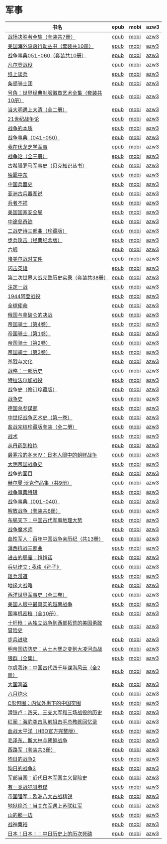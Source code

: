 # 军事

| 书名 | epub | mobi | azw3 |
| --- | --- | --- | --- |
| [战场决胜者全集（套装共7册）](http://ct.dalanmei.com/f/31084289-599089687-877dac) | [epub](http://ct.dalanmei.com/f/31084289-599089687-877dac) | [mobi](http://ct.dalanmei.com/f/31084289-599085180-0a0b19) | [azw3](http://ct.dalanmei.com/f/31084289-599086698-94dda4) |
| [美国海外隐蔽行动丛书（套装共10册）](http://ct.dalanmei.com/f/31084289-585238574-679a94) | [epub](http://ct.dalanmei.com/f/31084289-585238574-679a94) | [mobi](http://ct.dalanmei.com/f/31084289-585231128-0c68a6) | [azw3](http://ct.dalanmei.com/f/31084289-585232508-40eb41) |
| [战争事典051-060（套装共10册）](http://ct.dalanmei.com/f/31084289-575342909-92eece) | [epub](http://ct.dalanmei.com/f/31084289-575342909-92eece) | [mobi](http://ct.dalanmei.com/f/31084289-575282284-cf54a4) | [azw3](http://ct.dalanmei.com/f/31084289-575285354-bb1b0e) |
| [凡尔登战役](None) | [epub](None) | [mobi](None) | [azw3](None) |
| [纸上谈兵](http://ct.dalanmei.com/f/31084289-570265091-d7fd90) | [epub](http://ct.dalanmei.com/f/31084289-570265091-d7fd90) | [mobi](http://ct.dalanmei.com/f/31084289-570118046-3f406e) | [azw3](http://ct.dalanmei.com/f/31084289-571406740-87ac54) |
| [条顿骑士团](http://ct.dalanmei.com/f/31084289-570251129-925f70) | [epub](http://ct.dalanmei.com/f/31084289-570251129-925f70) | [mobi](http://ct.dalanmei.com/f/31084289-569464437-d8af90) | [azw3](http://ct.dalanmei.com/f/31084289-571410995-32c1a9) |
| [号角：世界经典制服徽章艺术全集（套装共10册）](http://ct.dalanmei.com/f/31084289-570261460-3c3051) | [epub](http://ct.dalanmei.com/f/31084289-570261460-3c3051) | [mobi](http://ct.dalanmei.com/f/31084289-570115852-b083a0) | [azw3](http://ct.dalanmei.com/f/31084289-571417575-ee2f6c) |
| [当大明遇上大清（全二册）](http://ct.dalanmei.com/f/31084289-572019613-03d046) | [epub](http://ct.dalanmei.com/f/31084289-572019613-03d046) | [mobi](http://ct.dalanmei.com/f/31084289-571732124-a55b92) | [azw3](http://ct.dalanmei.com/f/31084289-572083820-ec0327) |
| [21世纪战争论](http://ct.dalanmei.com/f/31084289-572074881-97b97d) | [epub](http://ct.dalanmei.com/f/31084289-572074881-97b97d) | [mobi](http://ct.dalanmei.com/f/31084289-571730611-181b55) | [azw3](http://ct.dalanmei.com/f/31084289-572092639-9ba10d) |
| [战争的本质](http://ct.dalanmei.com/f/31084289-572113905-5a1258) | [epub](http://ct.dalanmei.com/f/31084289-572113905-5a1258) | [mobi](http://ct.dalanmei.com/f/31084289-571715161-4a7a94) | [azw3](http://ct.dalanmei.com/f/31084289-572122310-c04378) |
| [战争事典（041-050）](http://ct.dalanmei.com/f/31084289-572114794-2f2445) | [epub](http://ct.dalanmei.com/f/31084289-572114794-2f2445) | [mobi](http://ct.dalanmei.com/f/31084289-571711332-6b1972) | [azw3](http://ct.dalanmei.com/f/31084289-572134050-589f43) |
| [我在伏龙芝学军事](http://ct.dalanmei.com/f/31084289-572115108-f63716) | [epub](http://ct.dalanmei.com/f/31084289-572115108-f63716) | [mobi](http://ct.dalanmei.com/f/31084289-571709592-d329bf) | [azw3](http://ct.dalanmei.com/f/31084289-572136241-5007d8) |
| [战争论（全三册）](http://ct.dalanmei.com/f/31084289-572115581-3d803d) | [epub](http://ct.dalanmei.com/f/31084289-572115581-3d803d) | [mobi](http://ct.dalanmei.com/f/31084289-571706538-ad5dbf) | [azw3](http://ct.dalanmei.com/f/31084289-572138657-c2bc1e) |
| [古希腊罗马军事史（贝克知识丛书）](http://ct.dalanmei.com/f/31084289-572117023-0e475d) | [epub](http://ct.dalanmei.com/f/31084289-572117023-0e475d) | [mobi](http://ct.dalanmei.com/f/31084289-571655394-bdcfca) | [azw3](http://ct.dalanmei.com/f/31084289-572179113-d124b8) |
| [独霸中东](http://ct.dalanmei.com/f/31084289-572120452-7f84e3) | [epub](http://ct.dalanmei.com/f/31084289-572120452-7f84e3) | [mobi](http://ct.dalanmei.com/f/31084289-571642804-87540d) | [azw3](http://ct.dalanmei.com/f/31084289-572180753-bf7062) |
| [中国兵器史](http://ct.dalanmei.com/f/31084289-571796151-07291c) | [epub](http://ct.dalanmei.com/f/31084289-571796151-07291c) | [mobi](http://ct.dalanmei.com/f/31084289-571530978-2e7381) | [azw3](http://ct.dalanmei.com/f/31084289-572194528-805560) |
| [亚洲古兵器图说](http://ct.dalanmei.com/f/31084289-571802300-e3a16a) | [epub](http://ct.dalanmei.com/f/31084289-571802300-e3a16a) | [mobi](http://ct.dalanmei.com/f/31084289-571532651-68b0c4) | [azw3](http://ct.dalanmei.com/f/31084289-572195125-19d65c) |
| [兵者不祥](http://ct.dalanmei.com/f/31084289-571807672-5a13ed) | [epub](http://ct.dalanmei.com/f/31084289-571807672-5a13ed) | [mobi](http://ct.dalanmei.com/f/31084289-571539991-0a3ae2) | [azw3](http://ct.dalanmei.com/f/31084289-572196161-d51976) |
| [美国国家安全局](http://ct.dalanmei.com/f/31084289-571813285-c3b068) | [epub](http://ct.dalanmei.com/f/31084289-571813285-c3b068) | [mobi](http://ct.dalanmei.com/f/31084289-571543210-429806) | [azw3](http://ct.dalanmei.com/f/31084289-572196517-8aa169) |
| [中途岛奇迹](http://ct.dalanmei.com/f/31084289-571815340-a6bbda) | [epub](http://ct.dalanmei.com/f/31084289-571815340-a6bbda) | [mobi](http://ct.dalanmei.com/f/31084289-571545377-08ce01) | [azw3](http://ct.dalanmei.com/f/31084289-572197784-632905) |
| [二战史诗三部曲（珍藏版）](http://ct.dalanmei.com/f/31084289-571815672-cfdf6c) | [epub](http://ct.dalanmei.com/f/31084289-571815672-cfdf6c) | [mobi](http://ct.dalanmei.com/f/31084289-571546718-79b770) | [azw3](http://ct.dalanmei.com/f/31084289-572197876-824658) |
| [步兵攻击（经典纪念版）](http://ct.dalanmei.com/f/31084289-571828285-ca11e2) | [epub](http://ct.dalanmei.com/f/31084289-571828285-ca11e2) | [mobi](http://ct.dalanmei.com/f/31084289-571549319-a980a1) | [azw3](http://ct.dalanmei.com/f/31084289-572200056-d8d811) |
| [六舰](http://ct.dalanmei.com/f/31084289-571848785-442c5d) | [epub](http://ct.dalanmei.com/f/31084289-571848785-442c5d) | [mobi](http://ct.dalanmei.com/f/31084289-571550506-9051b0) | [azw3](http://ct.dalanmei.com/f/31084289-572201657-f457f0) |
| [隆美尔战时文件](http://ct.dalanmei.com/f/31084289-571862380-d429f9) | [epub](http://ct.dalanmei.com/f/31084289-571862380-d429f9) | [mobi](http://ct.dalanmei.com/f/31084289-571551136-f956d7) | [azw3](http://ct.dalanmei.com/f/31084289-572202132-58fe41) |
| [闪击英雄](http://ct.dalanmei.com/f/31084289-571862901-bfe9e4) | [epub](http://ct.dalanmei.com/f/31084289-571862901-bfe9e4) | [mobi](http://ct.dalanmei.com/f/31084289-571551158-bd186f) | [azw3](http://ct.dalanmei.com/f/31084289-572202138-e88d8e) |
| [第二次世界大战完整历史实录（套装共38册）](http://ct.dalanmei.com/f/31084289-571877332-a96a6a) | [epub](http://ct.dalanmei.com/f/31084289-571877332-a96a6a) | [mobi](http://ct.dalanmei.com/f/31084289-571551673-bbd7f1) | [azw3](http://ct.dalanmei.com/f/31084289-572202281-60d087) |
| [注定一战](http://ct.dalanmei.com/f/31084289-571879485-62673d) | [epub](http://ct.dalanmei.com/f/31084289-571879485-62673d) | [mobi](http://ct.dalanmei.com/f/31084289-571551930-25453b) | [azw3](http://ct.dalanmei.com/f/31084289-572202463-1583cd) |
| [1944阿登战役](http://ct.dalanmei.com/f/31084289-571909166-232a4d) | [epub](http://ct.dalanmei.com/f/31084289-571909166-232a4d) | [mobi](http://ct.dalanmei.com/f/31084289-571555685-e12c93) | [azw3](http://ct.dalanmei.com/f/31084289-572203149-f2bbb5) |
| [全球使命](http://ct.dalanmei.com/f/31084289-571912979-6fc5fb) | [epub](http://ct.dalanmei.com/f/31084289-571912979-6fc5fb) | [mobi](http://ct.dalanmei.com/f/31084289-571556194-6ddf02) | [azw3](http://ct.dalanmei.com/f/31084289-572203377-50b92d) |
| [俄国与拿破仑的决战](http://ct.dalanmei.com/f/31084289-571918881-2d1271) | [epub](http://ct.dalanmei.com/f/31084289-571918881-2d1271) | [mobi](http://ct.dalanmei.com/f/31084289-571558840-928378) | [azw3](http://ct.dalanmei.com/f/31084289-572204111-c564de) |
| [帝国骑士（第4卷）](http://ct.dalanmei.com/f/31084289-571979261-777285) | [epub](http://ct.dalanmei.com/f/31084289-571979261-777285) | [mobi](http://ct.dalanmei.com/f/31084289-571559705-8fe29f) | [azw3](http://ct.dalanmei.com/f/31084289-572211875-160b81) |
| [帝国骑士（第1卷）](http://ct.dalanmei.com/f/31084289-571986527-bbaaeb) | [epub](http://ct.dalanmei.com/f/31084289-571986527-bbaaeb) | [mobi](http://ct.dalanmei.com/f/31084289-571560974-06c0f4) | [azw3](http://ct.dalanmei.com/f/31084289-572212083-4f56a6) |
| [帝国骑士（第2卷）](http://ct.dalanmei.com/f/31084289-571987155-b835d6) | [epub](http://ct.dalanmei.com/f/31084289-571987155-b835d6) | [mobi](http://ct.dalanmei.com/f/31084289-571561184-4158c0) | [azw3](http://ct.dalanmei.com/f/31084289-572212207-312557) |
| [帝国骑士（第3卷）](http://ct.dalanmei.com/f/31084289-571988479-83d665) | [epub](http://ct.dalanmei.com/f/31084289-571988479-83d665) | [mobi](http://ct.dalanmei.com/f/31084289-571561562-be5eb7) | [azw3](http://ct.dalanmei.com/f/31084289-571910438-8483ec) |
| [杀戮与文化](http://ct.dalanmei.com/f/31084289-572015727-d06024) | [epub](http://ct.dalanmei.com/f/31084289-572015727-d06024) | [mobi](http://ct.dalanmei.com/f/31084289-571563324-0692b9) | [azw3](http://ct.dalanmei.com/f/31084289-571911273-0ceb69) |
| [战略：一部历史](http://ct.dalanmei.com/f/31084289-571735523-350c30) | [epub](http://ct.dalanmei.com/f/31084289-571735523-350c30) | [mobi](http://ct.dalanmei.com/f/31084289-571610375-9683b0) | [azw3](http://ct.dalanmei.com/f/31084289-571913850-a68ba1) |
| [特拉法尔加战役](http://ct.dalanmei.com/f/31084289-571736451-b491ff) | [epub](http://ct.dalanmei.com/f/31084289-571736451-b491ff) | [mobi](http://ct.dalanmei.com/f/31084289-571606310-57df6d) | [azw3](http://ct.dalanmei.com/f/31084289-571914800-42d5fc) |
| [战争史（修订珍藏版）](http://ct.dalanmei.com/f/31084289-571737832-8d46d4) | [epub](http://ct.dalanmei.com/f/31084289-571737832-8d46d4) | [mobi](http://ct.dalanmei.com/f/31084289-571602902-61b340) | [azw3](http://ct.dalanmei.com/f/31084289-571917103-32994c) |
| [战争史](http://ct.dalanmei.com/f/31084289-571772843-e282a4) | [epub](http://ct.dalanmei.com/f/31084289-571772843-e282a4) | [mobi](http://ct.dalanmei.com/f/31084289-571598407-3173f6) | [azw3](http://ct.dalanmei.com/f/31084289-571918069-c5fdb4) |
| [德国总参谋部](http://ct.dalanmei.com/f/31084289-571774800-cc6adc) | [epub](http://ct.dalanmei.com/f/31084289-571774800-cc6adc) | [mobi](http://ct.dalanmei.com/f/31084289-571497713-e34987) | [azw3](http://ct.dalanmei.com/f/31084289-571919315-0bd6f6) |
| [中世纪战争艺术史（第一卷）](http://ct.dalanmei.com/f/31084289-571779623-bf357b) | [epub](http://ct.dalanmei.com/f/31084289-571779623-bf357b) | [mobi](http://ct.dalanmei.com/f/31084289-571523476-991b3b) | [azw3](http://ct.dalanmei.com/f/31084289-571975562-eb9147) |
| [盐战完结珍藏版套装（全二册）](http://ct.dalanmei.com/f/31084289-571779748-a6cbb7) | [epub](http://ct.dalanmei.com/f/31084289-571779748-a6cbb7) | [mobi](http://ct.dalanmei.com/f/31084289-571523797-c2d7e1) | [azw3](http://ct.dalanmei.com/f/31084289-571975884-037cca) |
| [战术](http://ct.dalanmei.com/f/31084289-571779769-b420f4) | [epub](http://ct.dalanmei.com/f/31084289-571779769-b420f4) | [mobi](http://ct.dalanmei.com/f/31084289-571523903-d84c39) | [azw3](http://ct.dalanmei.com/f/31084289-571975939-7617a8) |
| [从丹药到枪炮](http://ct.dalanmei.com/f/31084289-572131325-dc8874) | [epub](http://ct.dalanmei.com/f/31084289-572131325-dc8874) | [mobi](http://ct.dalanmei.com/f/31084289-571593594-a778ac) | [azw3](http://ct.dalanmei.com/f/31084289-571986824-efab4e) |
| [最寒冷的冬天Ⅳ：日本人眼中的朝鲜战争](None) | [epub](None) | [mobi](None) | [azw3](None) |
| [大明帝国战争史](http://ct.dalanmei.com/f/31084289-571808879-f9f2d2) | [epub](http://ct.dalanmei.com/f/31084289-571808879-f9f2d2) | [mobi](http://ct.dalanmei.com/f/31084289-571541107-435ddf) | [azw3](http://ct.dalanmei.com/f/31084289-572010135-661e7c) |
| [战争的面目](http://ct.dalanmei.com/f/31084289-571814712-a73e43) | [epub](http://ct.dalanmei.com/f/31084289-571814712-a73e43) | [mobi](http://ct.dalanmei.com/f/31084289-571544188-2e5759) | [azw3](http://ct.dalanmei.com/f/31084289-572015983-516ed5) |
| [赫尔曼·沃克作品集（共9册）](http://ct.dalanmei.com/f/31084289-571814794-3309aa) | [epub](http://ct.dalanmei.com/f/31084289-571814794-3309aa) | [mobi](http://ct.dalanmei.com/f/31084289-571544343-99358d) | [azw3](http://ct.dalanmei.com/f/31084289-572016357-e76049) |
| [战争事典特辑](http://ct.dalanmei.com/f/31084289-571822119-f06df7) | [epub](http://ct.dalanmei.com/f/31084289-571822119-f06df7) | [mobi](http://ct.dalanmei.com/f/31084289-571548969-ed9baf) | [azw3](http://ct.dalanmei.com/f/31084289-572063345-53387a) |
| [战争事典（001-040）](http://ct.dalanmei.com/f/31084289-571825650-dabf7b) | [epub](http://ct.dalanmei.com/f/31084289-571825650-dabf7b) | [mobi](http://ct.dalanmei.com/f/31084289-571549105-5c28d4) | [azw3](http://ct.dalanmei.com/f/31084289-572064882-a56588) |
| [解放战争（套装共6册）](http://ct.dalanmei.com/f/31084289-571860197-6cca38) | [epub](http://ct.dalanmei.com/f/31084289-571860197-6cca38) | [mobi](http://ct.dalanmei.com/f/31084289-571551029-7b1d1c) | [azw3](http://ct.dalanmei.com/f/31084289-572067794-0df903) |
| [布局天下：中国古代军事地理大势](http://ct.dalanmei.com/f/31084289-571736602-9752a8) | [epub](http://ct.dalanmei.com/f/31084289-571736602-9752a8) | [mobi](http://ct.dalanmei.com/f/31084289-571582172-5c85de) | [azw3](http://ct.dalanmei.com/f/31084289-571859270-607ac0) |
| [战争魔术师](None) | [epub](None) | [mobi](None) | [azw3](None) |
| [血性军人：百年中国战争亲历纪（共13册）](http://ct.dalanmei.com/f/31084289-571773714-e5b248) | [epub](http://ct.dalanmei.com/f/31084289-571773714-e5b248) | [mobi](http://ct.dalanmei.com/f/31084289-571495588-d340bf) | [azw3](http://ct.dalanmei.com/f/31084289-571870552-be9758) |
| [滇西抗战三部曲](None) | [epub](None) | [mobi](None) | [azw3](None) |
| [进击的局座：悄悄话](http://ct.dalanmei.com/f/31084289-571774494-8b6031) | [epub](http://ct.dalanmei.com/f/31084289-571774494-8b6031) | [mobi](http://ct.dalanmei.com/f/31084289-571497326-71bc58) | [azw3](http://ct.dalanmei.com/f/31084289-571871215-792243) |
| [兵以诈立 : 我读《孙子》](http://ct.dalanmei.com/f/31084289-571775425-e22c4c) | [epub](http://ct.dalanmei.com/f/31084289-571775425-e22c4c) | [mobi](http://ct.dalanmei.com/f/31084289-571502254-055bfb) | [azw3](http://ct.dalanmei.com/f/31084289-571875531-214903) |
| [雄兵漫道](None) | [epub](None) | [mobi](None) | [azw3](None) |
| [地缘大战略](http://ct.dalanmei.com/f/31084289-571780873-8ce4e4) | [epub](http://ct.dalanmei.com/f/31084289-571780873-8ce4e4) | [mobi](http://ct.dalanmei.com/f/31084289-571525953-7c05a8) | [azw3](http://ct.dalanmei.com/f/31084289-571880638-76a93b) |
| [西洋世界军事史（全三卷）](http://ct.dalanmei.com/f/31084289-571781057-fde8bc) | [epub](http://ct.dalanmei.com/f/31084289-571781057-fde8bc) | [mobi](http://ct.dalanmei.com/f/31084289-571526180-383c31) | [azw3](http://ct.dalanmei.com/f/31084289-571880861-af2a46) |
| [美国人眼中最真实的越南战争](http://ct.dalanmei.com/f/31084289-571781872-7b1db7) | [epub](http://ct.dalanmei.com/f/31084289-571781872-7b1db7) | [mobi](http://ct.dalanmei.com/f/31084289-571422887-575d27) | [azw3](http://ct.dalanmei.com/f/31084289-571882973-93d750) |
| [国事机密档（全10册）](http://ct.dalanmei.com/f/31084289-571783529-cd53a5) | [epub](http://ct.dalanmei.com/f/31084289-571783529-cd53a5) | [mobi](http://ct.dalanmei.com/f/31084289-571426505-493ba9) | [azw3](http://ct.dalanmei.com/f/31084289-571884555-33d2e5) |
| [十杆枪：从独立战争到西部拓荒的美国勇敢冒险史](None) | [epub](None) | [mobi](None) | [azw3](None) |
| [步兵进攻](None) | [epub](None) | [mobi](None) | [azw3](None) |
| [明帝国边防史：从土木堡之变到大凌河血战](None) | [epub](None) | [mobi](None) | [azw3](None) |
| [狼群（全集）](None) | [epub](None) | [mobi](None) | [azw3](None) |
| [尔虞我诈：中国古代四千年谍海风云（全2册）](None) | [epub](None) | [mobi](None) | [azw3](None) |
| [大国海盗](None) | [epub](None) | [mobi](None) | [azw3](None) |
| [八月炮火](http://ct.dalanmei.com/f/31084289-595860231-428084) | [epub](http://ct.dalanmei.com/f/31084289-595860231-428084) | [mobi](http://ct.dalanmei.com/f/31084289-595858467-16e197) | [azw3](http://ct.dalanmei.com/f/31084289-595860042-1460d2) |
| [C形包围：内忧外患下的中国突围](http://ct.dalanmei.com/f/31084289-595860248-8d7a47) | [epub](http://ct.dalanmei.com/f/31084289-595860248-8d7a47) | [mobi](http://ct.dalanmei.com/f/31084289-595858340-82df0d) | [azw3](http://ct.dalanmei.com/f/31084289-595860174-c190e8) |
| [滑铁卢：四天、三支大军和三场战役的历史](None) | [epub](None) | [mobi](None) | [azw3](None) |
| [红圈：海豹突击队前狙击手总教练回忆录](http://ct.dalanmei.com/f/31084289-571787019-446145) | [epub](http://ct.dalanmei.com/f/31084289-571787019-446145) | [mobi](http://ct.dalanmei.com/f/31084289-571453269-080eb1) | [azw3](http://ct.dalanmei.com/f/31084289-571886126-ef234e) |
| [血战太平洋（HBO官方完整版）](http://ct.dalanmei.com/f/31084289-571787256-99766d) | [epub](http://ct.dalanmei.com/f/31084289-571787256-99766d) | [mobi](http://ct.dalanmei.com/f/31084289-571453648-87e687) | [azw3](http://ct.dalanmei.com/f/31084289-571886914-c3515c) |
| [毛泽东、斯大林与朝鲜战争](http://ct.dalanmei.com/f/31084289-571787936-55ed1f) | [epub](http://ct.dalanmei.com/f/31084289-571787936-55ed1f) | [mobi](http://ct.dalanmei.com/f/31084289-571455357-f2ab22) | [azw3](http://ct.dalanmei.com/f/31084289-571888965-54605f) |
| [西路军（套装共3册）](http://ct.dalanmei.com/f/31084289-571788049-3175f5) | [epub](http://ct.dalanmei.com/f/31084289-571788049-3175f5) | [mobi](http://ct.dalanmei.com/f/31084289-571455777-4049f4) | [azw3](http://ct.dalanmei.com/f/31084289-571889412-c62bce) |
| [狗日的战争2](http://ct.dalanmei.com/f/31084289-571788060-dbee2c) | [epub](http://ct.dalanmei.com/f/31084289-571788060-dbee2c) | [mobi](http://ct.dalanmei.com/f/31084289-571455797-3b7eed) | [azw3](http://ct.dalanmei.com/f/31084289-571889470-d8884d) |
| [狗日的战争3](http://ct.dalanmei.com/f/31084289-571788061-193196) | [epub](http://ct.dalanmei.com/f/31084289-571788061-193196) | [mobi](http://ct.dalanmei.com/f/31084289-571455801-4fb8ef) | [azw3](http://ct.dalanmei.com/f/31084289-571889474-61a610) |
| [军部当国：近代日本军国主义冒险史](http://ct.dalanmei.com/f/31084289-571788147-11e905) | [epub](http://ct.dalanmei.com/f/31084289-571788147-11e905) | [mobi](http://ct.dalanmei.com/f/31084289-571455984-1e1578) | [azw3](http://ct.dalanmei.com/f/31084289-571889969-fa626c) |
| [有一类战犯叫参谋](http://ct.dalanmei.com/f/31084289-571788176-5f57e4) | [epub](http://ct.dalanmei.com/f/31084289-571788176-5f57e4) | [mobi](http://ct.dalanmei.com/f/31084289-571455999-30cacd) | [azw3](http://ct.dalanmei.com/f/31084289-571890060-47d1e4) |
| [帝国强军：欧洲八大古战精锐](http://ct.dalanmei.com/f/31084289-571788387-588b18) | [epub](http://ct.dalanmei.com/f/31084289-571788387-588b18) | [mobi](http://ct.dalanmei.com/f/31084289-571456132-9db184) | [azw3](http://ct.dalanmei.com/f/31084289-571890738-5e02d6) |
| [地狱绝杀：当关东军遇上苏联红军](http://ct.dalanmei.com/f/31084289-571788969-f45e9f) | [epub](http://ct.dalanmei.com/f/31084289-571788969-f45e9f) | [mobi](http://ct.dalanmei.com/f/31084289-571456579-d5403a) | [azw3](http://ct.dalanmei.com/f/31084289-571893594-47077d) |
| [山的那一边](http://ct.dalanmei.com/f/31084289-571789654-cd0f84) | [epub](http://ct.dalanmei.com/f/31084289-571789654-cd0f84) | [mobi](http://ct.dalanmei.com/f/31084289-571456893-40a107) | [azw3](http://ct.dalanmei.com/f/31084289-571894829-202cc0) |
| [战神粟裕](http://ct.dalanmei.com/f/31084289-571789952-e683d1) | [epub](http://ct.dalanmei.com/f/31084289-571789952-e683d1) | [mobi](http://ct.dalanmei.com/f/31084289-571457092-015cac) | [azw3](http://ct.dalanmei.com/f/31084289-571895317-82b293) |
| [日本！日本！：中日历史上的历次死磕](http://ct.dalanmei.com/f/31084289-571790754-d10fc6) | [epub](http://ct.dalanmei.com/f/31084289-571790754-d10fc6) | [mobi](http://ct.dalanmei.com/f/31084289-571457680-bb59de) | [azw3](http://ct.dalanmei.com/f/31084289-571898245-fa8b71) |
